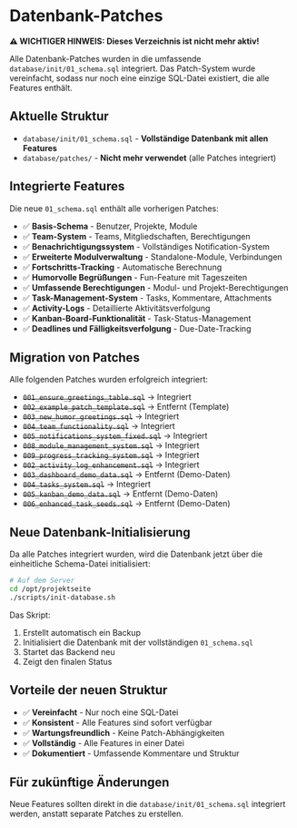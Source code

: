 # Datenbank-Patches

**⚠️ WICHTIGER HINWEIS: Dieses Verzeichnis ist nicht mehr aktiv!**

Alle Datenbank-Patches wurden in die umfassende `database/init/01_schema.sql` integriert. Das Patch-System wurde vereinfacht, sodass nur noch eine einzige SQL-Datei existiert, die alle Features enthält.

## Aktuelle Struktur

- `database/init/01_schema.sql` - **Vollständige Datenbank mit allen Features**
- `database/patches/` - **Nicht mehr verwendet** (alle Patches integriert)

## Integrierte Features

Die neue `01_schema.sql` enthält alle vorherigen Patches:

- ✅ **Basis-Schema** - Benutzer, Projekte, Module
- ✅ **Team-System** - Teams, Mitgliedschaften, Berechtigungen  
- ✅ **Benachrichtigungssystem** - Vollständiges Notification-System
- ✅ **Erweiterte Modulverwaltung** - Standalone-Module, Verbindungen
- ✅ **Fortschritts-Tracking** - Automatische Berechnung
- ✅ **Humorvolle Begrüßungen** - Fun-Feature mit Tageszeiten
- ✅ **Umfassende Berechtigungen** - Modul- und Projekt-Berechtigungen
- ✅ **Task-Management-System** - Tasks, Kommentare, Attachments
- ✅ **Activity-Logs** - Detaillierte Aktivitätsverfolgung
- ✅ **Kanban-Board-Funktionalität** - Task-Status-Management
- ✅ **Deadlines und Fälligkeitsverfolgung** - Due-Date-Tracking

## Migration von Patches

Alle folgenden Patches wurden erfolgreich integriert:

- ~~`001_ensure_greetings_table.sql`~~ → Integriert
- ~~`002_example_patch_template.sql`~~ → Entfernt (Template)
- ~~`003_new_humor_greetings.sql`~~ → Integriert
- ~~`004_team_functionality.sql`~~ → Integriert
- ~~`005_notifications_system_fixed.sql`~~ → Integriert
- ~~`008_module_management_system.sql`~~ → Integriert
- ~~`009_progress_tracking_system.sql`~~ → Integriert
- ~~`002_activity_log_enhancement.sql`~~ → Integriert
- ~~`003_dashboard_demo_data.sql`~~ → Entfernt (Demo-Daten)
- ~~`004_tasks_system.sql`~~ → Integriert
- ~~`005_kanban_demo_data.sql`~~ → Entfernt (Demo-Daten)
- ~~`006_enhanced_task_seeds.sql`~~ → Entfernt (Demo-Daten)

## Neue Datenbank-Initialisierung

Da alle Patches integriert wurden, wird die Datenbank jetzt über die einheitliche Schema-Datei initialisiert:

```bash
# Auf dem Server
cd /opt/projektseite
./scripts/init-database.sh
```

Das Skript:
1. Erstellt automatisch ein Backup
2. Initialisiert die Datenbank mit der vollständigen `01_schema.sql`
3. Startet das Backend neu
4. Zeigt den finalen Status

## Vorteile der neuen Struktur

- ✅ **Vereinfacht** - Nur noch eine SQL-Datei
- ✅ **Konsistent** - Alle Features sind sofort verfügbar
- ✅ **Wartungsfreundlich** - Keine Patch-Abhängigkeiten
- ✅ **Vollständig** - Alle Features in einer Datei
- ✅ **Dokumentiert** - Umfassende Kommentare und Struktur

## Für zukünftige Änderungen

Neue Features sollten direkt in die `database/init/01_schema.sql` integriert werden, anstatt separate Patches zu erstellen.
